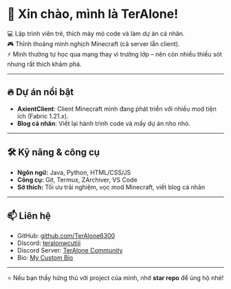 # 👋 Xin chào, mình là TerAlone!

💻 Lập trình viên trẻ, thích mày mò code và làm dự án cá nhân.  
🎮 Thỉnh thoảng mình nghịch Minecraft (cả server lẫn client).  
⚡ Mình thường tự học qua mạng thay vì trường lớp – nên còn nhiều thiếu sót nhưng rất thích khám phá.  

---

## 🔥 Dự án nổi bật
- **AxientClient**: Client Minecraft mình đang phát triển với nhiều mod tiện ích (Fabric 1.21.x).  
- **Blog cá nhân**: Viết lại hành trình code và mấy dự án nho nhỏ.  

---

## 🛠️ Kỹ năng & công cụ
- **Ngôn ngữ:** Java, Python, HTML/CSS/JS  
- **Công cụ:** Git, Termux, ZArchiver, VS Code  
- **Sở thích:** Tối ưu trải nghiệm, vọc mod Minecraft, viết blog cá nhân  

---

## 📫 Liên hệ
- GitHub: [github.com/TerAlone6300](https://github.com/TerAlone6300)  
- Discord: [teralonwcutiii](https://discord.gg/xV8Qpj4R)
- Discord Server: [TerAlone Community](https://discord.gg/a3zFerFBAC)
- Bio: [My Custom Bio](https://teralonwcutiibio.web.app)
---

⭐ Nếu bạn thấy hứng thú với project của mình, nhớ **star repo** để ủng hộ nhé!
<!--
**TerAlone6300/TerAlone6300** is a ✨ _special_ ✨ repository because its `README.md` (this file) appears on your GitHub profile.

Here are some ideas to get you started:

- 🔭 I’m currently working on ...
- 🌱 I’m currently learning ...
- 👯 I’m looking to collaborate on ...
- 🤔 I’m looking for help with ...
- 💬 Ask me about ...
- 📫 How to reach me: ...
- 😄 Pronouns: ...
- ⚡ Fun fact: ...
-->
